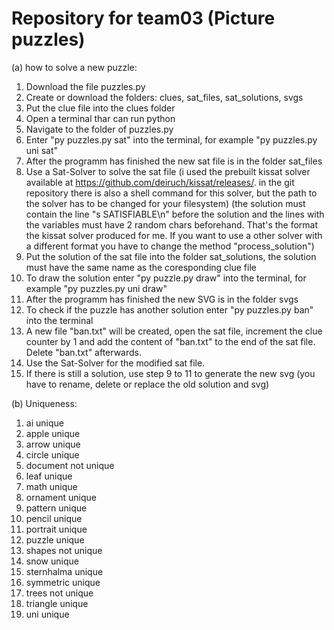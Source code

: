 # Repository for team03 (Picture puzzles)
(a) how to solve a new puzzle:
1. Download the file puzzles.py
2. Create or download the folders: clues, sat_files, sat_solutions, svgs
3. Put the clue file into the clues folder 
4. Open a terminal thar can run python
5. Navigate to the folder of puzzles.py
6. Enter "py puzzles.py <clueFilename> sat" into the terminal, 
   for example "py puzzles.py uni sat"
7. After the programm has finished the new sat file is in the folder sat_files
8. Use a Sat-Solver to solve the sat file (i used the prebuilt kissat solver available at https://github.com/deiruch/kissat/releases/.
   in the git repository there is also a shell command for this solver, but the path to the solver has to be changed for your filesystem)
   (the solution must contain the line "s SATISFIABLE\n" before the solution 
   and the lines with the variables must have 2 random chars beforehand.
   That's the format the kissat solver produced for me.
   If you want to use a other solver with a different format you have to change the method "process_solution")
9. Put the solution of the sat file into the folder sat_solutions, the solution must have the same name as the coresponding clue file
10. To draw the solution enter "py puzzle.py <clueFilename> draw" into the terminal,
    for example "py puzzles.py uni draw"
11. After the programm has finished the new SVG is in the folder svgs
12. To check if the puzzle has another solution enter "py puzzles.py <clueFilename> ban" into the terminal
13. A new file "ban.txt" will be created, open the sat file, increment the clue counter by 1 and add the content of "ban.txt" 
    to the end of the sat file. Delete "ban.txt" afterwards.
14. Use the Sat-Solver for the modified sat file.
15. If there is still a solution, use step 9 to 11 to generate the new svg 
    (you have to rename, delete or replace the old solution and svg)

(b) Uniqueness:
1. ai 	     unique
2. apple     unique
3. arrow     unique
4. circle    unique
5. document  not unique
6. leaf      unique
7. math      unique
8. ornament  unique 
9. pattern   unique
10. pencil     unique
11. portrait   unique
12. puzzle     unique
13. shapes     not unique
14. snow       unique
15. sternhalma unique
16. symmetric  unique
17. trees      not unique
18. triangle   unique
19. uni        unique